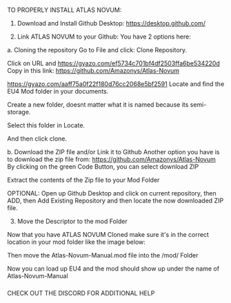 TO PROPERLY INSTALL ATLAS NOVUM:

1. Download and Install Github Desktop:
https://desktop.github.com/

2. Link ATLAS NOVUM to your Github:
You have 2 options here:

a. Cloning the repository
Go to File and click: 
Clone Repository. 

Click on URL and https://gyazo.com/ef5734c701bf4df2503ffa6be534220d
Copy in this link: 
https://github.com/Amazonys/Atlas-Novum

https://gyazo.com/aaff75a0f22f180d76cc2068e5bf2591
Locate and find the EU4 Mod folder in your documents.

Create a new folder, doesnt matter what it is named because its semi-storage.

Select this folder in Locate.

And then click clone.

b. Download the ZIP file and/or Link it to Github
Another option you have is to download the zip file from: https://github.com/Amazonys/Atlas-Novum
By clicking on the green Code Button, you can select download ZIP

Extract the contents of the Zip file to your Mod Folder

OPTIONAL:
Open up Github Desktop and click on current repository, then ADD, then Add Existing Repository and then locate the now downloaded ZIP file.

3. Move the Descriptor to the mod Folder 

Now that you have ATLAS NOVUM Cloned make sure it's in the correct location in your mod folder like the image below:

Then move the Atlas-Novum-Manual.mod file into the /mod/ Folder

Now you can load up EU4 and the mod should show up under the name of Atlas-Novum-Manual

###

CHECK OUT THE DISCORD FOR ADDITIONAL HELP